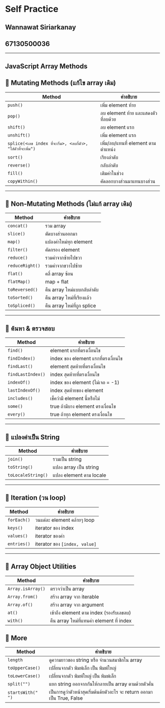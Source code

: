 # **Self Practice**
## **Wannawat Siriarkanay**
## **67130500036**

***

## JavaScript Array Methods

## 🔹 Mutating Methods (แก้ไข array เดิม)
| Method          | คำอธิบาย |
|-----------------|-----------|
| `push()`        | เพิ่ม element ท้าย |
| `pop()`         | ลบ element ท้าย และแสดงตัวที่ลบด้วย |
| `shift()`       | ลบ element แรก |
| `unshift()`     | เพิ่ม element แรก |
| `splice(<เลข index ที่จะเริ่ม>, <ลบกี่ตัว>, "ใส่ตัวที่จะเพิ่ม")`      | เพิ่ม/ลบ/แทนที่ element ตามตำแหน่ง |
| `sort()`        | เรียงลำดับ |
| `reverse()`     | กลับลำดับ |
| `fill()`        | เติมค่าในช่วง |
| `copyWithin()`  | คัดลอกบางส่วนมาแทนบางส่วน |

---

## 🔹 Non-Mutating Methods (ไม่แก้ array เดิม)
| Method          | คำอธิบาย |
|-----------------|-----------|
| `concat()`      | รวม array |
| `slice()`       | ตัดบางส่วนออกมา |
| `map()`         | แปลงค่าใหม่ทุก element |
| `filter()`      | คัดกรอง element |
| `reduce()`      | รวมค่าจากซ้ายไปขวา |
| `reduceRight()` | รวมค่าจากขวาไปซ้าย |
| `flat()`        | คลี่ array ซ้อน |
| `flatMap()`     | map + flat |
| `toReversed()`  | คืน array ใหม่แบบกลับลำดับ |
| `toSorted()`    | คืน array ใหม่ที่เรียงแล้ว |
| `toSpliced()`   | คืน array ใหม่ที่ถูก splice |

---

## 🔹 ค้นหา & ตรวจสอบ
| Method             | คำอธิบาย |
|--------------------|-----------|
| `find()`           | element แรกที่ตรงเงื่อนไข |
| `findIndex()`      | index ของ element แรกที่ตรงเงื่อนไข |
| `findLast()`       | element สุดท้ายที่ตรงเงื่อนไข |
| `findLastIndex()`  | index สุดท้ายที่ตรงเงื่อนไข |
| `indexOf()`        | index ของ element (ไม่เจอ = -1) |
| `lastIndexOf()`    | index สุดท้ายของ element |
| `includes()`       | เช็คว่ามี element นี้หรือไม่ |
| `some()`           | true ถ้ามีบาง element ตรงเงื่อนไข |
| `every()`          | true ถ้าทุก element ตรงเงื่อนไข |

---

## 🔹 แปลงค่าเป็น String
| Method            | คำอธิบาย |
|-------------------|-----------|
| `join()`          | รวมเป็น string |
| `toString()`      | แปลง array เป็น string |
| `toLocaleString()`| แปลง element ตาม locale |

---

## 🔹 Iteration (วน loop)
| Method     | คำอธิบาย |
|------------|-----------|
| `forEach()`| วนแต่ละ element คล้ายๆ loop |
| `keys()`   | iterator ของ index |
| `values()` | iterator ของค่า |
| `entries()`| iterator ของ `[index, value]` |

---

## 🔹 Array Object Utilities
| Method            | คำอธิบาย |
|-------------------|-----------|
| `Array.isArray()` | ตรวจว่าเป็น array |
| `Array.from()`    | สร้าง array จาก iterable |
| `Array.of()`      | สร้าง array จาก argument |
| `at()`            | เข้าถึง element ตาม index (รองรับเลขลบ) |
| `with()`          | คืน array ใหม่ที่แทนค่า element ที่ index |

## 🔹 More
| Method            | คำอธิบาย |
|-------------------|-----------|
| `length` | ดูความยาวของ string หรือ จำนวนสมาชิกใน array |
| `toUpperCase()` | เปลี่ยนจากตัว พิมพ์เล็ก เป็น พิมพ์ใหญ่ |
| `toLowerCase()` | เปลี่ยนจากตัว พิมพ์ใหญ่ เป็น  พิมพ์เล็ก |
| `split("")` | แยก string ออกจากกันให้กลายเป็น array ตามด้วยตัวคั่น |
| `startsWith(" ")` | เป็นการดูว่าตัวหน้าสุดเริ่มต้นด้ยตัวอะไร จะ return ออกมาเป็น True, False |